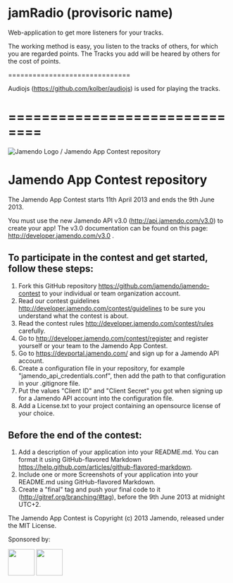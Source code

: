 jamRadio (provisoric name)
==============================

Web-application to get more listeners for your tracks.

The working method is easy, you listen to the tracks of others, for which you are regarded points.
The Tracks you add will be heared by others for the cost of points.

==============================

Audiojs (https://github.com/kolber/audiojs) is used for playing the tracks.

==============================
==============================
![Jamendo Logo / Jamendo App Contest repository](http://blog.jamendo.com.s3.amazonaws.com/wp-content/uploads/2012/04/jamendo_logo2.png "Jamendo App Contest 2013")

Jamendo App Contest repository
==============================

The Jamendo App Contest starts 11th April 2013 and ends the 9th June 2013.

You must use the new Jamendo API v3.0 (http://api.jamendo.com/v3.0) to create your app! The v3.0 documentation can be found on this page: http://developer.jamendo.com/v3.0 .

To participate in the contest and get started, follow these steps: 
---------------------------------------------------------------------

1. Fork this GitHub repository https://github.com/jamendo/jamendo-contest to your individual or team organization account.
2. Read our contest guidelines http://developer.jamendo.com/contest/guidelines to be sure you understand what the contest is about.
3. Read the contest rules http://developer.jamendo.com/contest/rules carefully.
4. Go to http://developer.jamendo.com/contest/register and register yourself or your team to the Jamendo App Contest.
5. Go to https://devportal.jamendo.com/ and sign up for a Jamendo API account.
6. Create a configuration file in your repository, for example "jamendo_api_credentials.conf", then add the path to that configuration in your .gitignore file.
7. Put the values "Client ID" and "Client Secret" you got when signing up for a Jamendo API account into the configuration file.
8. Add a License.txt to your project containing an opensource license of your choice.

Before the end of the contest:
------------------------------

1. Add a description of your application into your README.md. You can format it using GitHub-flavored Markdown https://help.github.com/articles/github-flavored-markdown.
2. Include one or more Screenshots of your application into your README.md using GitHub-flavored Markdown.
3. Create a "final" tag and push your final code to it (http://gitref.org/branching/#tag), before the 9th June 2013 at midnight UTC+2.

The Jamendo App Contest is Copyright (c) 2013 Jamendo, released under the MIT License.

Sponsored by:

<img src="http://www.3scale.net/wp-content/uploads/2012/03/logo-3scale.png" height="60">

<img src="https://a248.e.akamai.net/assets.github.com/images/modules/logos_page/GitHub-Logo.png?1361400666" height="60">
